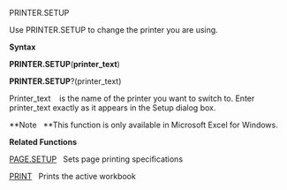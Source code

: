 PRINTER.SETUP

Use PRINTER.SETUP to change the printer you are using.

**Syntax**

**PRINTER.SETUP**(**printer\_text**)

**PRINTER.SETUP**?(printer\_text)

Printer\_text    is the name of the printer you want to switch to. Enter
printer\_text exactly as it appears in the Setup dialog box.

**Note   **This function is only available in Microsoft Excel for
Windows.

**Related Functions**

[PAGE.SETUP](PAGE.SETUP.md)   Sets page printing specifications

[PRINT](PRINT.md)   Prints the active workbook


